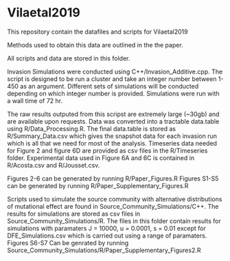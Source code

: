 # Vilaetal2019

This repository contain the datafiles and scripts for Vilaetal2019

Methods used to obtain this data are outlined in the the paper.

All scripts and data are stored in this folder.

Invasion Simulations were conducted using C++/Invasion_Additive.cpp. The script is designed to be run a cluster and take an integer number between 1-450 as an argument. Different sets of simulations will be conducted depending on which integer number is provided. Simulations were run with a wall time of 72 hr.

The raw results outputed from this scripst are extremely large (~30gb) and are available upon requests. Data was converted into a tractable data.table using R/Data_Processing.R.  The final data.table is stored as R/Summary_Data.csv which gives the  snapshot data for each invasion run which is all that we need for most of the analysis. Timeseries data needed for Figure 2 and figure 6D are provided as csv files in the R/Timeseries folder. Experimental data used in Figure 6A and 6C is contained in R/Acosta.csv and R/Jousset.csv.

Figures 2-6 can be generated by running  R/Paper_Figures.R
Figures S1-S5 can be  generated by running R/Paper_Supplementary_Figures.R

Scripts used to simulate the source community with alternative distributions of mutational effect are found in Source_Community_Simulations/C++. 
The results for simulations are stored as csv files in Source_Community_Simulations/R.
The files in this folder contain results for simulations with paramaters J = 10000, u = 0.0001, s = 0.01 except for DFE_Simulations.csv which is carried out using a range of paramaters.
Figures S6-S7 Can be genrated by running Source_Community_Simulations/R/Paper_Supplementary_Figures2.R
